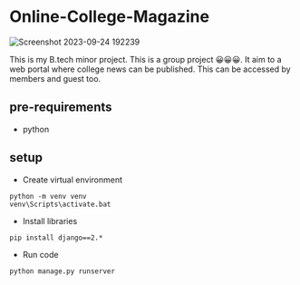 # Online-College-Magazine

![Screenshot 2023-09-24 192239](https://github.com/sudovinay01/Online-College-Magazine/assets/54681400/095fd2f1-a927-4769-bac4-2c29c09a5098)


This is my B.tech minor project. This is a group project 😀😀😀.
It aim to a web portal where college news can be published. This can be accessed by members and guest too.

## pre-requirements
- python

## setup
- Create virtual environment
```
python -m venv venv
venv\Scripts\activate.bat
```
- Install libraries
```
pip install django==2.*
```
- Run code
```
python manage.py runserver
```
